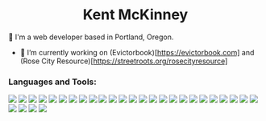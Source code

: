 <h1 align="center">Kent McKinney</h1>
<p>
  👋 I'm a web developer based in Portland, Oregon. 
</p>

- 🎥 I’m currently working on (Evictorbook)[https://evictorbook.com] and (Rose City Resource)[https://streetroots.org/rosecityresource]
<!--
**kentpmckinney/kentpmckinney** is a ✨ _special_ ✨ repository because its `README.md` (this file) appears on your GitHub profile.

Here are some ideas to get you started:

- 🔭 I’m currently working on ...
- 🌱 I’m currently learning ...
- 👯 I’m looking to collaborate on ...
- 🤔 I’m looking for help with ...
- 💬 Ask me about ...
- 📫 How to reach me: ...
- 😄 Pronouns: ...
- ⚡ Fun fact: ...
-->

### Languages and Tools:
<p>
  <img src="https://cdn.jsdelivr.net/gh/devicons/devicon@latest/icons/amazonwebservices/amazonwebservices-plain-wordmark.svg" />
  <img src="https://cdn.jsdelivr.net/gh/devicons/devicon@latest/icons/elasticsearch/elasticsearch-plain-wordmark.svg" />
  <img src="https://cdn.jsdelivr.net/gh/devicons/devicon@latest/icons/angular/angular-original-wordmark.svg" />
  <img src="https://cdn.jsdelivr.net/gh/devicons/devicon@latest/icons/angularmaterial/angularmaterial-original.svg" />
  <img src="https://cdn.jsdelivr.net/gh/devicons/devicon@latest/icons/csharp/csharp-original.svg" />
  <img src="https://cdn.jsdelivr.net/gh/devicons/devicon@latest/icons/css3/css3-original-wordmark.svg" />
  <img src="https://cdn.jsdelivr.net/gh/devicons/devicon@latest/icons/dotnetcore/dotnetcore-original.svg" />
  <img src="https://cdn.jsdelivr.net/gh/devicons/devicon@latest/icons/dynamodb/dynamodb-original.svg" />
  <img src="https://cdn.jsdelivr.net/gh/devicons/devicon@latest/icons/elasticsearch/elasticsearch-plain-wordmark.svg" />
  <img src="https://cdn.jsdelivr.net/gh/devicons/devicon@latest/icons/kibana/kibana-original-wordmark.svg" />
  <img src="https://cdn.jsdelivr.net/gh/devicons/devicon@latest/icons/electron/electron-original.svg" />
  <img src="https://cdn.jsdelivr.net/gh/devicons/devicon@latest/icons/git/git-plain-wordmark.svg" />
  <img src="https://cdn.jsdelivr.net/gh/devicons/devicon@latest/icons/graphql/graphql-plain-wordmark.svg" />
  <img src="https://cdn.jsdelivr.net/gh/devicons/devicon@latest/icons/heroku/heroku-original-wordmark.svg" />
  <img src="https://cdn.jsdelivr.net/gh/devicons/devicon@latest/icons/html5/html5-original-wordmark.svg" />
  <img src="https://cdn.jsdelivr.net/gh/devicons/devicon@latest/icons/java/java-plain-wordmark.svg" />
  <img src="https://cdn.jsdelivr.net/gh/devicons/devicon@latest/icons/javascript/javascript-plain.svg" />
  <img src="https://cdn.jsdelivr.net/gh/devicons/devicon@latest/icons/jest/jest-plain.svg" />
  <img src="https://cdn.jsdelivr.net/gh/devicons/devicon@latest/icons/nodejs/nodejs-original-wordmark.svg" />
  <img src="https://cdn.jsdelivr.net/gh/devicons/devicon@latest/icons/oauth/oauth-original.svg" />
  <img src="https://cdn.jsdelivr.net/gh/devicons/devicon@latest/icons/postgresql/postgresql-original-wordmark.svg" />
  <img src="https://cdn.jsdelivr.net/gh/devicons/devicon@latest/icons/python/python-original-wordmark.svg" />
  <img src="https://cdn.jsdelivr.net/gh/devicons/devicon@latest/icons/react/react-original-wordmark.svg" />
  <img src="https://cdn.jsdelivr.net/gh/devicons/devicon@latest/icons/redux/redux-original.svg" />
  <img src="https://cdn.jsdelivr.net/gh/devicons/devicon@latest/icons/materialui/materialui-original.svg" />
  <img src="https://cdn.jsdelivr.net/gh/devicons/devicon@latest/icons/tailwindcss/tailwindcss-original-wordmark.svg" />
  <img src="https://cdn.jsdelivr.net/gh/devicons/devicon@latest/icons/typescript/typescript-original.svg" />
  <img src="https://cdn.jsdelivr.net/gh/devicons/devicon@latest/icons/vuetify/vuetify-original.svg" />
  <img src="https://cdn.jsdelivr.net/gh/devicons/devicon@latest/icons/vuejs/vuejs-original-wordmark.svg" />
</p>
